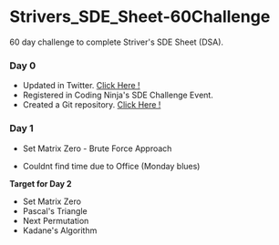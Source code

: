 # Strivers_SDE_Sheet-60Challenge
60 day challenge to complete Striver's SDE Sheet (DSA).
<br>

### Day 0
* Updated in Twitter. [Click Here !](https://twitter.com/DasguptaSarvesh/status/1665325855823007745)
* Registered in Coding Ninja's SDE Challenge Event.
* Created a Git repository. [Click Here !](https://github.com/Sarvesh069/Strivers_SDE_Sheet-60Challenge)

### Day 1
* Set Matrix Zero - Brute Force Approach 
 - Couldnt find time due to Office (Monday blues)

**Target for Day 2**
*   Set Matrix Zero
*   Pascal's Triangle
*   Next Permutation
*   Kadane's Algorithm
